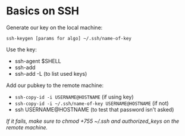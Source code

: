 Basics on SSH
=============
Generate our key on the local machine:

`ssh-keygen [params for algo] ~/.ssh/name-of-key`

Use the key:

* ssh-agent $SHELL
* ssh-add
* ssh-add -L (to list used keys)

Add our pubkey to the remote machine:

* `ssh-copy-id -i USERNAME@HOSTNAME` (if using key)
* `ssh-copy-id -i ~/.ssh/name-of-key USERNAME@HOSTNAME` (if not)
* ssh USERNAME@HOSTNAME (to test that password isn't asked)

*If it fails, make sure to chmod +755 ~/.ssh and authorized\_keys on the remote machine.*

